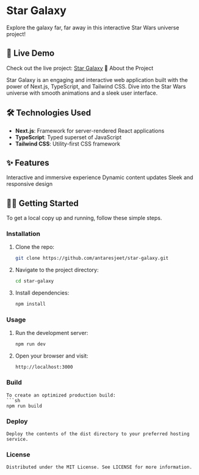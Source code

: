 # Star Galaxy

Explore the galaxy far, far away in this interactive Star Wars universe project!

## 🌌 Live Demo

Check out the live project: [Star Galaxy](https://star-galaxy.vercel.app/)
🚀 About the Project

Star Galaxy is an engaging and interactive web application built with the power of Next.js, TypeScript, and Tailwind CSS. Dive into the Star Wars universe with smooth animations and a sleek user interface.

## 🛠️ Technologies Used

- **Next.js**: Framework for server-rendered React applications
- **TypeScript**: Typed superset of JavaScript
- **Tailwind CSS**: Utility-first CSS framework

## ✨ Features

Interactive and immersive experience
Dynamic content updates
Sleek and responsive design

## 🧑‍💻 Getting Started

To get a local copy up and running, follow these simple steps.

### Installation

1. Clone the repo:
   ```sh
   git clone https://github.com/antaresjeet/star-galaxy.git
   ```
2. Navigate to the project directory:
   ```sh
   cd star-galaxy
   ```
3. Install dependencies:
   ```sh
   npm install
   ```

### Usage

1. Run the development server:
   ```sh
   npm run dev
   ```
2. Open your browser and visit:
   ```
   http://localhost:3000
   ```

### Build

    To create an optimized production build:
    ```sh
    npm run build

### Deploy

    Deploy the contents of the dist directory to your preferred hosting service.

### License

    Distributed under the MIT License. See LICENSE for more information.
